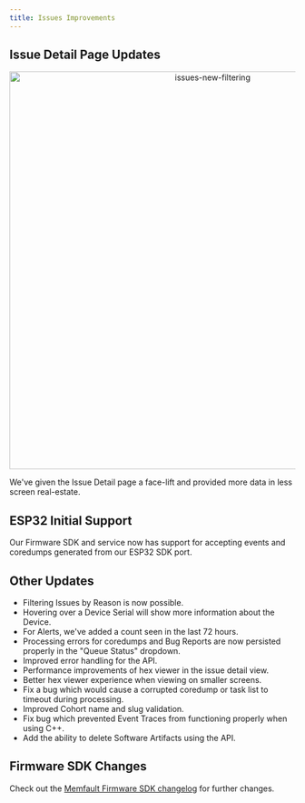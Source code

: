 ```yaml
---
title: Issues Improvements
---
```


## Issue Detail Page Updates

<p align="center">
  <img width="700" src="/img/blog/2020-03-05-issue-relayout.png" alt="issues-new-filtering" />
</p>

We've given the Issue Detail page a face-lift and provided more data in less
screen real-estate.

## ESP32 Initial Support

Our Firmware SDK and service now has support for accepting events and coredumps
generated from our ESP32 SDK port.

<!-- truncate -->

## Other Updates

- Filtering Issues by Reason is now possible.
- Hovering over a Device Serial will show more information about the Device.
- For Alerts, we've added a count seen in the last 72 hours.
- Processing errors for coredumps and Bug Reports are now persisted properly in
  the "Queue Status" dropdown.
- Improved error handling for the API.
- Performance improvements of hex viewer in the issue detail view.
- Better hex viewer experience when viewing on smaller screens.
- Fix a bug which would cause a corrupted coredump or task list to timeout
  during processing.
- Improved Cohort name and slug validation.
- Fix bug which prevented Event Traces from functioning properly when using C++.
- Add the ability to delete Software Artifacts using the API.

## Firmware SDK Changes

Check out the
[Memfault Firmware SDK changelog](https://github.com/memfault/memfault-firmware-sdk/blob/master/CHANGES.md)
for further changes.
